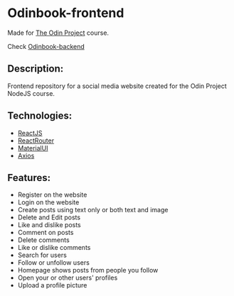 # Odinbook-frontend

Made for [The Odin Project](https://www.theodinproject.com/) course.

Check [Odinbook-backend](https://github.com/Joksa132/odinbook-backend)
## Description:
Frontend repository for a social media website created for the Odin Project NodeJS course.

## Technologies:
* [ReactJS](https://react.dev/)
* [ReactRouter](https://reactrouter.com/en/main)
* [MaterialUI](https://mui.com/)
* [Axios](https://axios-http.com/)

## Features:
* Register on the website
* Login on the website
* Create posts using text only or both text and image
* Delete and Edit posts
* Like and dislike posts
* Comment on posts
* Delete comments
* Like or dislike comments
* Search for users
* Follow or unfollow users
* Homepage shows posts from people you follow
* Open your or other users' profiles
* Upload a profile picture
